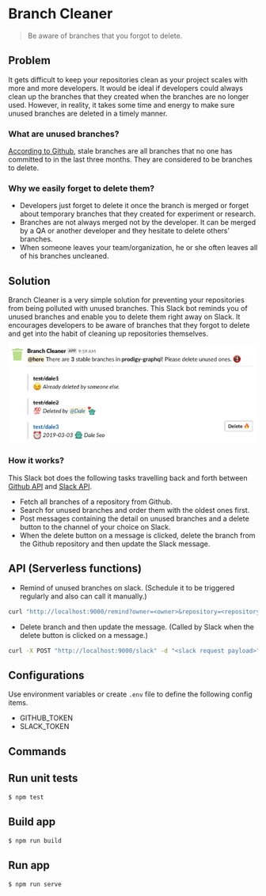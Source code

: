 # Branch Cleaner

> Be aware of branches that you forgot to delete.

## Problem

It gets difficult to keep your repositories clean as your project scales with more and more developers.
It would be ideal if developers could always clean up the branches that they created when the branches are no longer used.
However, in reality, it takes some time and energy to make sure unused branches are deleted in a timely manner.

### What are unused branches?

[According to Github](https://help.github.com/en/articles/viewing-branches-in-your-repository), stale branches are all branches that no one has committed to in the last three months. They are considered to be branches to delete.

### Why we easily forget to delete them?

-   Developers just forget to delete it once the branch is merged or forget about temporary branches that they created for experiment or research.
-   Branches are not always merged not by the developer. It can be merged by a QA or another developer and they hesitate to delete others' branches.
-   When someone leaves your team/organization, he or she often leaves all of his branches uncleaned.

## Solution

Branch Cleaner is a very simple solution for preventing your repositories from being polluted with unused branches.
This Slack bot reminds you of unused branches and enable you to delete them right away on Slack.
It encourages developers to be aware of branches that they forgot to delete and get into the habit of cleaning up repositories themselves.

![ScreenShot](./ScreenShot.png)

### How it works?

This Slack bot does the following tasks travelling back and forth between [Github API](https://api.github.com) and [Slack API](https://api.slack.com/).

-   Fetch all branches of a repository from Github.
-   Search for unused branches and order them with the oldest ones first.
-   Post messages containing the detail on unused branches and a delete button to the channel of your choice on Slack.
-   When the delete button on a message is clicked, delete the branch from the Github repository and then update the Slack message.

## API (Serverless functions)

-   Remind of unused branches on slack. (Schedule it to be triggered regularly and also can call it manually.)

```sh
curl "http://localhost:9000/remind?owner=<owner>&repository=<repository>&channel=<channel>"
```

-   Delete branch and then update the message. (Called by Slack when the delete button is clicked on a message.)

```sh
curl -X POST "http://localhost:9000/slack" -d "<slack request payload>"
```

## Configurations

Use environment variables or create `.env` file to define the following config items.

-   GITHUB_TOKEN
-   SLACK_TOKEN

## Commands

## Run unit tests

```
$ npm test
```

## Build app

```
$ npm run build
```

## Run app

```
$ npm run serve
```
